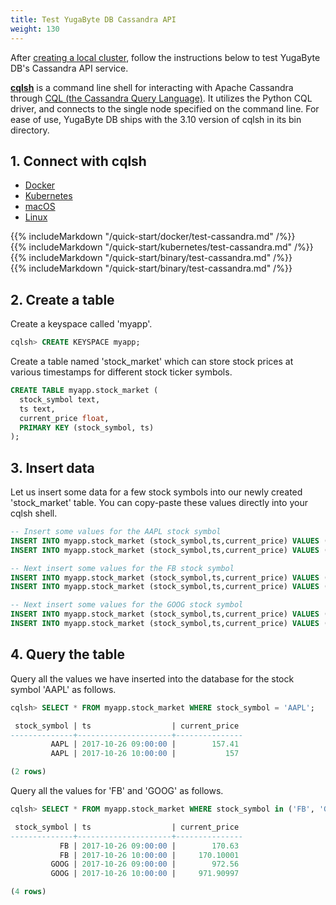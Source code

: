 ```yaml
---
title: Test YugaByte DB Cassandra API
weight: 130
---
```


After [creating a local cluster](/quick-start/create-local-cluster/), follow the instructions below to test YugaByte DB's Cassandra API service.

[**cqlsh**](http://cassandra.apache.org/doc/latest/tools/cqlsh.html) is a command line shell for interacting with Apache Cassandra through [CQL (the Cassandra Query Language)](http://cassandra.apache.org/doc/latest/cql/index.html). It utilizes the Python CQL driver, and connects to the single node specified on the command line. For ease of use, YugaByte DB ships with the 3.10 version of cqlsh in its bin directory.

## 1. Connect with cqlsh

<ul class="nav nav-tabs">
  <li class="active">
    <a data-toggle="tab" href="#docker">
      <i class="icon-docker" aria-hidden="true"></i>
      Docker
    </a>
  </li>
  <li >
    <a data-toggle="tab" href="#kubernetes">
      <i class="fa fa-apple" aria-hidden="true"></i>
      Kubernetes
    </a>
  </li>
  <li >
    <a data-toggle="tab" href="#macos">
      <i class="fa fa-apple" aria-hidden="true"></i>
      macOS
    </a>
  </li>
  <li>
    <a data-toggle="tab" href="#linux">
      <i class="fa fa-linux" aria-hidden="true"></i>
      Linux
    </a>
  </li>
</ul>

<div class="tab-content">
  <div id="docker" class="tab-pane fade in active">
    {{% includeMarkdown "/quick-start/docker/test-cassandra.md" /%}}
  </div>
  <div id="kubernetes" class="tab-pane fade">
    {{% includeMarkdown "/quick-start/kubernetes/test-cassandra.md" /%}}
  </div>
  <div id="macos" class="tab-pane fade">
    {{% includeMarkdown "/quick-start/binary/test-cassandra.md" /%}}
  </div>
  <div id="linux" class="tab-pane fade">
    {{% includeMarkdown "/quick-start/binary/test-cassandra.md" /%}}
  </div> 
</div>


## 2. Create a table

Create a keyspace called 'myapp'.

```sql
cqlsh> CREATE KEYSPACE myapp;
```


Create a table named 'stock_market' which can store stock prices at various timestamps for different stock ticker symbols.

```sql
CREATE TABLE myapp.stock_market (
  stock_symbol text,
  ts text,
  current_price float,
  PRIMARY KEY (stock_symbol, ts)
);
```



## 3. Insert data

Let us insert some data for a few stock symbols into our newly created 'stock_market' table. You can copy-paste these values directly into your cqlsh shell.

```sql
-- Insert some values for the AAPL stock symbol
INSERT INTO myapp.stock_market (stock_symbol,ts,current_price) VALUES ('AAPL','2017-10-26 09:00:00',157.41);
INSERT INTO myapp.stock_market (stock_symbol,ts,current_price) VALUES ('AAPL','2017-10-26 10:00:00',157);

-- Next insert some values for the FB stock symbol
INSERT INTO myapp.stock_market (stock_symbol,ts,current_price) VALUES ('FB','2017-10-26 09:00:00',170.63);
INSERT INTO myapp.stock_market (stock_symbol,ts,current_price) VALUES ('FB','2017-10-26 10:00:00',170.1);

-- Next insert some values for the GOOG stock symbol
INSERT INTO myapp.stock_market (stock_symbol,ts,current_price) VALUES ('GOOG','2017-10-26 09:00:00',972.56);
INSERT INTO myapp.stock_market (stock_symbol,ts,current_price) VALUES ('GOOG','2017-10-26 10:00:00',971.91);
```

## 4. Query the table

Query all the values we have inserted into the database for the stock symbol 'AAPL' as follows.

```sql
cqlsh> SELECT * FROM myapp.stock_market WHERE stock_symbol = 'AAPL';

 stock_symbol | ts                  | current_price
--------------+---------------------+---------------
         AAPL | 2017-10-26 09:00:00 |        157.41
         AAPL | 2017-10-26 10:00:00 |           157

(2 rows)
```


Query all the values for 'FB' and 'GOOG' as follows.

```sql
cqlsh> SELECT * FROM myapp.stock_market WHERE stock_symbol in ('FB', 'GOOG');

 stock_symbol | ts                  | current_price
--------------+---------------------+---------------
           FB | 2017-10-26 09:00:00 |        170.63
           FB | 2017-10-26 10:00:00 |     170.10001
         GOOG | 2017-10-26 09:00:00 |        972.56
         GOOG | 2017-10-26 10:00:00 |     971.90997

(4 rows)
```
